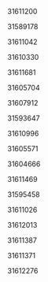 31611200

31589178

31611042

31610330

31611681

31605704

31607912

31593647

31610996

31605571

31604666

31611469

31595458

31611026

31612013

31611387

31611371

31612276

